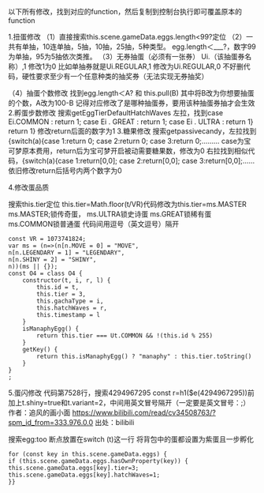 




以下所有修改，找到对应的function，然后复制到控制台执行即可覆盖原本的function

1.扭蛋修改
（1）直接搜索this.scene.gameData.eggs.length<99?定位
（2）一共有单抽，10连单抽，5抽，10抽，25抽，5种类型。
egg.length＜___?，数字99为单抽，95为5抽依次类推。
（3）无券抽蛋（必须有一张券）
Ui.（该抽蛋券名称）,1
修改1为0
比如单抽券就是Ui.REGULAR,1
修改为Ui.REGULAR,0
不好删代码，硬性要求至少有一个任意种类的抽奖券（无法实现无券抽奖）

（4）抽蛋个数修改
找到egg.length＜A? 和 this.pull(B)
其中将B改为你想要抽蛋的个数，A改为100-B
记得对应修改了是哪种抽蛋券，要用该种抽蛋券抽才会生效
2.孵蛋步数修改
搜索getEggTierDefaultHatchWaves
左拉，找到case Ei.COMMON : return 1; case Ei . GREAT : return 1; case Ei . ULTRA : return 1} return 1}
修改return后面的数字为1
3.糖果修改
搜索getpassivecandy，左拉找到{switch(a){case 1:return 0; case 2:return 0; case 3:return 0;………
case为宝可梦原本费用，return后为宝可梦开启被动需要糖果数，修改为0
右拉找到相似代码，{switch(a){case 1:return[0,0]; case 2:return[0,0]; case 3:return[0,0];……依旧修改return后括号内两个数字为0

4.修改蛋品质

搜索this.tier定位
this.tier=Math.floor(t/VR)代码修改为this.tier=ms.MASTER
ms.MASTER;锁传奇蛋，
ms.ULTRA锁史诗蛋
ms.GREAT锁稀有蛋
ms.COMMON锁普通蛋
代码间用逗号（英文逗号）隔开


```
const VR = 1073741824;
var ms = (n=>(n[n.MOVE = 0] = "MOVE",
n[n.LEGENDARY = 1] = "LEGENDARY",
n[n.SHINY = 2] = "SHINY",
n))(ms || {});
const O4 = class O4 {
    constructor(t, i, r, l) {
        this.id = t,
        this.tier = 3,
        this.gachaType = i,
        this.hatchWaves = r,
        this.timestamp = l
    }
    isManaphyEgg() {
        return this.tier === Ut.COMMON && !(this.id % 255)
    }
    getKey() {
        return this.isManaphyEgg() ? "manaphy" : this.tier.toString()
    }
}
;
```

5.蛋闪修改
代码第7528行，搜索4294967295
const r=h1($e(4294967295))前加上t.shiny=true和t.variant=2，中间用英文冒号隔开（一定要是英文冒号：;） 作者：追风的画小面 https://www.bilibili.com/read/cv34508763/?spm_id_from=333.976.0.0 出处：bilibili



搜索egg:too
断点放置在switch (t)这一行
将背包中的蛋都设置为紫蛋且一步孵化

```
for (const key in this.scene.gameData.eggs) {  
if (this.scene.gameData.eggs.hasOwnProperty(key)) {  
this.scene.gameData.eggs[key].tier=3;
this.scene.gameData.eggs[key].hatchWaves=1;
}}
```

